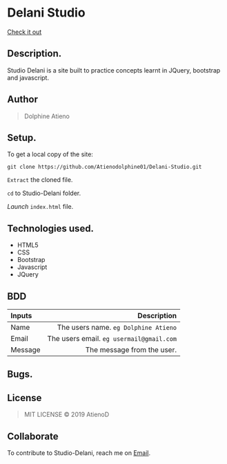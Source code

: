 # Delani Studio

[Check it out](https://atienodolphine01.github.io/Studio-Delani/)
## Description.
Studio Delani is a site built to practice concepts learnt in JQuery, bootstrap and javascript.

## Author
>Dolphine Atieno

## Setup.
To get a local copy of the site:

`git clone https://github.com/Atienodolphine01/Delani-Studio.git`

`Extract` the cloned file.

`cd` to Studio-Delani folder.

*Launch* `index.html` file.

## Technologies used.
* HTML5
* CSS
* Bootstrap
* Javascript
* JQuery

## BDD
| Inputs |  Description |
| :---         |          ---: |
| Name   | The users name. `eg Dolphine Atieno`|
| Email     | The users email. ``eg usermail@gmail.com``   |
| Message    | The message from the user.   |

## Bugs.


## License
>MIT LICENSE &copy; 2019 AtienoD

## Collaborate
To contribute to Studio-Delani, reach me on [Email](dolphine.atieno@moringa.com).